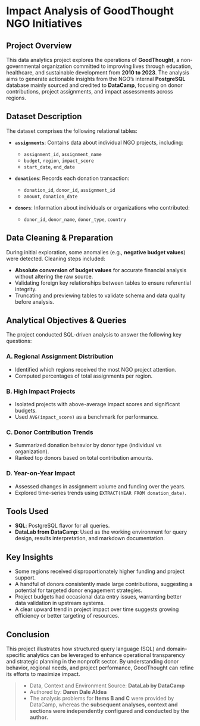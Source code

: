 # Impact Analysis of GoodThought NGO Initiatives

## Project Overview

This data analytics project explores the operations of **GoodThought**, a non-governmental organization committed to improving lives through education, healthcare, and sustainable development from **2010 to 2023**. The analysis aims to generate actionable insights from the NGO’s internal **PostgreSQL** database mainly sourced and credited to **DataCamp**, focusing on donor contributions, project assignments, and impact assessments across regions.

## Dataset Description

The dataset comprises the following relational tables:

- **`assignments`**: Contains data about individual NGO projects, including:
  - `assignment_id`, `assignment_name`
  - `budget`, `region`, `impact_score`
  - `start_date`, `end_date`

- **`donations`**: Records each donation transaction:
  - `donation_id`, `donor_id`, `assignment_id`
  - `amount`, `donation_date`

- **`donors`**: Information about individuals or organizations who contributed:
  - `donor_id`, `donor_name`, `donor_type`, `country`

## Data Cleaning & Preparation

During initial exploration, some anomalies (e.g., **negative budget values**) were detected. Cleaning steps included:

- **Absolute conversion of budget values** for accurate financial analysis without altering the raw source.
- Validating foreign key relationships between tables to ensure referential integrity.
- Truncating and previewing tables to validate schema and data quality before analysis.

## Analytical Objectives & Queries

The project conducted SQL-driven analysis to answer the following key questions:

### A. **Regional Assignment Distribution**
- Identified which regions received the most NGO project attention.
- Computed percentages of total assignments per region.

### B. **High Impact Projects**
- Isolated projects with above-average impact scores and significant budgets.
- Used `AVG(impact_score)` as a benchmark for performance.

### C. **Donor Contribution Trends**
- Summarized donation behavior by donor type (individual vs organization).
- Ranked top donors based on total contribution amounts.

### D. **Year-on-Year Impact**
- Assessed changes in assignment volume and funding over the years.
- Explored time-series trends using `EXTRACT(YEAR FROM donation_date)`.

## Tools Used

- **SQL**: PostgreSQL flavor for all queries.
- **DataLab from DataCamp**: Used as the working environment for query design, results interpretation, and markdown documentation.


## Key Insights

- Some regions received disproportionately higher funding and project support.
- A handful of donors consistently made large contributions, suggesting a potential for targeted donor engagement strategies.
- Project budgets had occasional data entry issues, warranting better data validation in upstream systems.
- A clear upward trend in project impact over time suggests growing efficiency or better targeting of resources.

## Conclusion

This project illustrates how structured query language (SQL) and domain-specific analytics can be leveraged to enhance operational transparency and strategic planning in the nonprofit sector. By understanding donor behavior, regional needs, and project performance, GoodThought can refine its efforts to maximize impact.


> - Data, Context and Environment Source: **DataLab by DataCamp**
> - Authored by: **Daren Dale Aldea**
> - The analysis problems for **Items B and C** were provided by DataCamp, whereas the **subsequent analyses, context and sections were independently configured and conducted by the author.**
